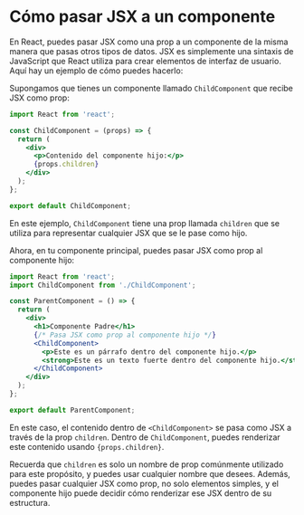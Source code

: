 # Cómo pasar JSX a un componente

En React, puedes pasar JSX como una prop a un componente de la misma manera que pasas otros tipos de datos. JSX es simplemente una sintaxis de JavaScript que React utiliza para crear elementos de interfaz de usuario. Aquí hay un ejemplo de cómo puedes hacerlo:

Supongamos que tienes un componente llamado `ChildComponent` que recibe JSX como prop:

```jsx
import React from 'react';

const ChildComponent = (props) => {
  return (
    <div>
      <p>Contenido del componente hijo:</p>
      {props.children}
    </div>
  );
};

export default ChildComponent;
```

En este ejemplo, `ChildComponent` tiene una prop llamada `children` que se utiliza para representar cualquier JSX que se le pase como hijo.

Ahora, en tu componente principal, puedes pasar JSX como prop al componente hijo:

```jsx
import React from 'react';
import ChildComponent from './ChildComponent';

const ParentComponent = () => {
  return (
    <div>
      <h1>Componente Padre</h1>
      {/* Pasa JSX como prop al componente hijo */}
      <ChildComponent>
        <p>Este es un párrafo dentro del componente hijo.</p>
        <strong>Este es un texto fuerte dentro del componente hijo.</strong>
      </ChildComponent>
    </div>
  );
};

export default ParentComponent;
```

En este caso, el contenido dentro de `<ChildComponent>` se pasa como JSX a través de la prop `children`. Dentro de `ChildComponent`, puedes renderizar este contenido usando `{props.children}`.

Recuerda que `children` es solo un nombre de prop comúnmente utilizado para este propósito, y puedes usar cualquier nombre que desees. Además, puedes pasar cualquier JSX como prop, no solo elementos simples, y el componente hijo puede decidir cómo renderizar ese JSX dentro de su estructura.
